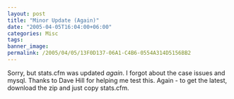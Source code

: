 ```yaml
---
layout: post
title: "Minor Update (Again)"
date: "2005-04-05T16:04:00+06:00"
categories: Misc 
tags: 
banner_image: 
permalink: /2005/04/05/13F0D137-06A1-C4B6-0554A314D5156BB2
---
```


Sorry, but stats.cfm was updated <i>again</i>. I forgot about the case issues and mysql. Thanks to Dave Hill for helping me test this. Again - to get the latest, download the zip and just copy stats.cfm.